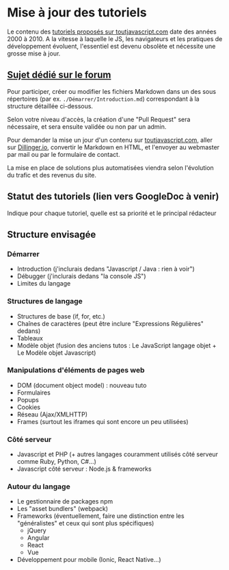 # Mise à jour des tutoriels

Le contenu des [tutoriels proposés sur toutjavascript.com](http://www.toutjavascript.com/savoir/savoir.php3) date des années 2000 à 2010. A la vitesse à laquelle le JS, les navigateurs et les pratiques de développement évoluent, l'essentiel est devenu obsolète et nécessite une grosse mise à jour.

## [Sujet dédié sur le forum](http://www.toutjavascript.com/forum/viewtopic.php?f=7&t=59)

Pour participer, créer ou modifier les fichiers Markdown dans un des sous répertoires (par ex. `./Démarrer/Introduction.md`)
correspondant à la structure détaillée ci-dessous.

Selon votre niveau d'accès, la création d'une "Pull Request" sera nécessaire, et sera ensuite validée ou non par un admin.

Pour demander la mise un jour d'un contenu sur [toutjavascript.com](http://www.toutjavascript.com),
aller sur [Dillinger.io](http://dillinger.io), convertir le Markdown en HTML, et l'envoyer au webmaster par mail
ou par le formulaire de contact.

La mise en place de solutions plus automatisées viendra selon l'évolution du trafic et des revenus du site.

## Statut des tutoriels (lien vers GoogleDoc à venir)

Indique pour chaque tutoriel, quelle est sa priorité et le principal rédacteur

## Structure envisagée

### Démarrer
- Introduction (j'inclurais dedans "Javascript / Java : rien à voir")
- Débugger (j'inclurais dedans "la console JS")
- Limites du langage

### Structures de langage
- Structures de base (if, for, etc.)
- Chaînes de caractères (peut être inclure "Expressions Régulières" dedans)
- Tableaux
- Modèle objet (fusion des anciens tutos : Le JavaScript langage objet + Le Modèle objet Javascript)

### Manipulations d'éléments de pages web
- DOM (document object model) : nouveau tuto
- Formulaires
- Popups
- Cookies
- Réseau (Ajax/XMLHTTP)
- Frames (surtout les iframes qui sont encore un peu utilisées)

### Côté serveur
- Javascript et PHP (+ autres langages couramment utilisés côté serveur comme Ruby, Python, C#...)
- Javascript côté serveur : Node.js & frameworks

### Autour du langage
- Le gestionnaire de packages npm
- Les "asset bundlers" (webpack)
- Frameworks (éventuellement, faire une distinction entre les "généralistes" et ceux qui sont plus spécifiques)
  - jQuery
  - Angular
  - React
  - Vue
- Développement pour mobile (Ionic, React Native...)
